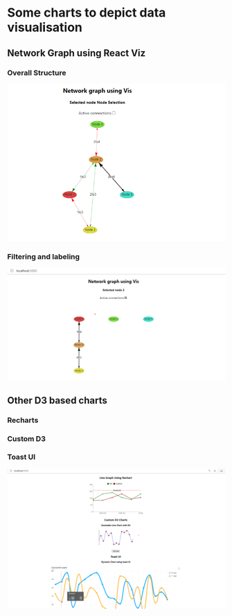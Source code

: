 # Some charts to depict data visualisation

## Network Graph using React Viz

### Overall Structure

![Alt text](/screen3.png?raw=true "Network graph")

### Filtering and labeling

![Alt text](/screen4.png?raw=true "Filter")

## Other D3 based charts

### Recharts

### Custom D3

### Toast UI

![Alt text](/screenshot1.png?raw=true "Image Title")
